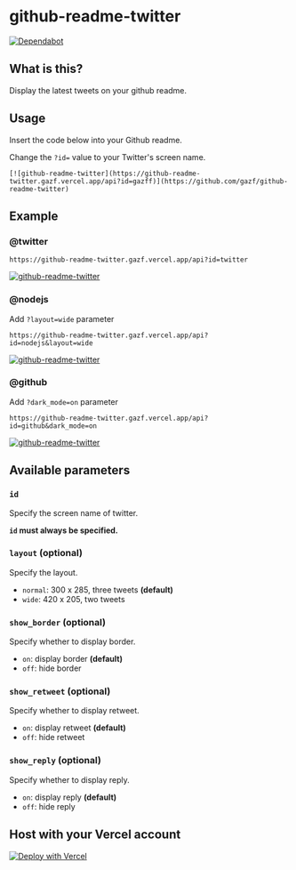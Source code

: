 # github-readme-twitter
[![Dependabot](https://badgen.net/badge/Dependabot/enabled/green?icon=dependabot)](https://dependabot.com/)

## What is this?
Display the latest tweets on your github readme.

## Usage
Insert the code below into your Github readme.

Change the `?id=` value to your Twitter's screen name.
```
[![github-readme-twitter](https://github-readme-twitter.gazf.vercel.app/api?id=gazff)](https://github.com/gazf/github-readme-twitter)
```

## Example
### @twitter

`https://github-readme-twitter.gazf.vercel.app/api?id=twitter`

[![github-readme-twitter](https://github-readme-twitter.gazf.vercel.app/api?id=twitter)](https://github.com/gazf/github-readme-twitter)

### @nodejs
Add `?layout=wide` parameter

`https://github-readme-twitter.gazf.vercel.app/api?id=nodejs&layout=wide`

[![github-readme-twitter](https://github-readme-twitter.gazf.vercel.app/api?id=nodejs&layout=wide)](https://github.com/gazf/github-readme-twitter)

### @github
Add `?dark_mode=on` parameter

`https://github-readme-twitter.gazf.vercel.app/api?id=github&dark_mode=on`

[![github-readme-twitter](https://github-readme-twitter.gazf.vercel.app/api?id=github&dark_mode=on)](https://github.com/gazf/github-readme-twitter)

## Available parameters
### `id`
Specify the screen name of twitter.

**`id` must always be specified.**

### `layout` (optional)
Specify the layout.
+ `normal`: 300 x 285, three tweets **(default)**
+ `wide`: 420 x 205, two tweets

### `show_border` (optional)
Specify whether to display border.
+ `on`: display border **(default)**
+ `off`: hide border

### `show_retweet` (optional)
Specify whether to display retweet.
+ `on`: display retweet **(default)**
+ `off`: hide retweet

### `show_reply` (optional)
Specify whether to display reply.
+ `on`: display reply **(default)**
+ `off`: hide reply

## Host with your Vercel account
[![Deploy with Vercel](https://vercel.com/button)](https://vercel.com/import/git?s=https%3A%2F%2Fgithub.com%2Fgazf%2Fgithub-readme-twitter)
